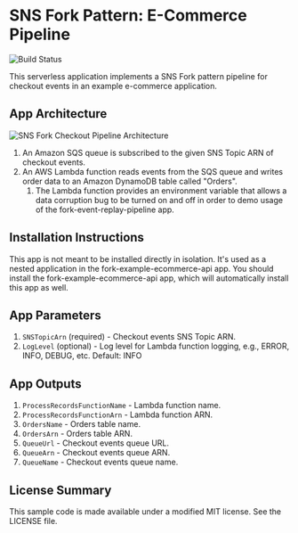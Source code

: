 # SNS Fork Pattern: E-Commerce Pipeline

![Build Status](https://codebuild.us-east-1.amazonaws.com/badges?uuid=eyJlbmNyeXB0ZWREYXRhIjoidEVpU1Nmd0gzaEtUaE1XWGo3OVY3dmVDTVRBUllsUXFlbTZZQS9pZkRDaGhKZFZkczZEQVJLcEovQko3VmpYeHZrQ24wL041bWI4SWUyUUxJMDhHbXRBPSIsIml2UGFyYW1ldGVyU3BlYyI6IjZESXdFTTJBd2RWZGVKSXEiLCJtYXRlcmlhbFNldFNlcmlhbCI6MX0%3D&branch=master)

This serverless application implements a SNS Fork pattern pipeline for checkout events in an example e-commerce application.

## App Architecture

![SNS Fork Checkout Pipeline Architecture](https://github.com/aws-samples/aws-serverless-sns-fork-pattern/raw/master/examples/ecommerce-app/checkout-pipeline/images/checkout-pipeline-architecture.png)

1. An Amazon SQS queue is subscribed to the given SNS Topic ARN of checkout events.
1. An AWS Lambda function reads events from the SQS queue and writes order data to an Amazon DynamoDB table called "Orders".
    1. The Lambda function provides an environment variable that allows a data corruption bug to be turned on and off in order to demo usage of the fork-event-replay-pipeline app.

## Installation Instructions

This app is not meant to be installed directly in isolation. It's used as a nested application in the fork-example-ecommerce-api app. You should install the fork-example-ecommerce-api app, which will automatically install this app as well.

## App Parameters

1. `SNSTopicArn` (required) - Checkout events SNS Topic ARN.
1. `LogLevel` (optional) - Log level for Lambda function logging, e.g., ERROR, INFO, DEBUG, etc. Default: INFO

## App Outputs

1. `ProcessRecordsFunctionName` - Lambda function name.
1. `ProcessRecordsFunctionArn` - Lambda function ARN.
1. `OrdersName` - Orders table name.
1. `OrdersArn` - Orders table ARN.
1. `QueueUrl` - Checkout events queue URL.
1. `QueueArn` - Checkout events queue ARN.
1. `QueueName` - Checkout events queue name.

## License Summary

This sample code is made available under a modified MIT license. See the LICENSE file.
